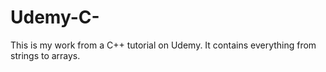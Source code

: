 # Udemy-C-
This is my work from a C++ tutorial on Udemy. It contains everything from strings to arrays.
